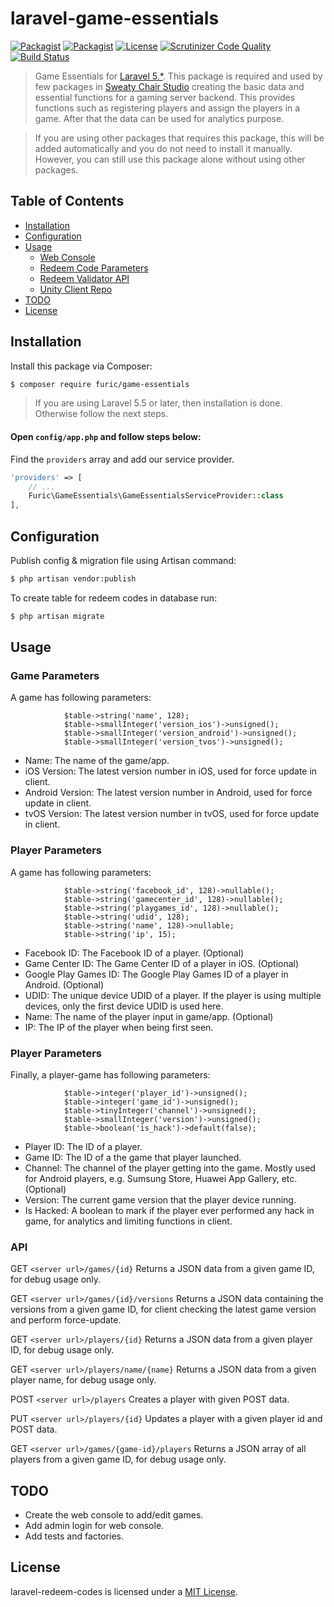 # laravel-game-essentials

[![Packagist](https://img.shields.io/packagist/v/furic/game-essentials)](https://packagist.org/packages/furic/game-essentials)
[![Packagist](https://img.shields.io/packagist/dt/furic/game-essentials)](https://packagist.org/packages/furic/game-essentials)
[![License](https://img.shields.io/github/license/furic/laravel-game-essentials)](https://packagist.org/packages/furic/game-essentials)
[![Scrutinizer Code Quality](https://scrutinizer-ci.com/g/furic/laravel-game-essentials/badges/quality-score.png?b=main)](https://scrutinizer-ci.com/g/furic/laravel-game-essentials/?branch=main)
[![Build Status](https://scrutinizer-ci.com/g/furic/laravel-game-essentials/badges/build.png?b=main)](https://scrutinizer-ci.com/g/furic/laravel-game-essentials/build-status/main)

> Game Essentials for [Laravel 5.*](https://laravel.com/). This package is required and used by few packages in [Sweaty Chair Studio](https://www.sweatychair.com) creating the basic data and essential functions for a gaming server backend. This provides functions such as registering players and assign the players in a game. After that the data can be used for analytics purpose.

> If you are using other packages that requires this package, this will be added automatically and you do not need to install it manually. However, you can still use this package alone without using other packages.

## Table of Contents
- [Installation](#installation)
- [Configuration](#configuration)
- [Usage](#usage)
    - [Web Console](#web-console)
    - [Redeem Code Parameters](#redeem-code-parameters)
    - [Redeem Validator API](#redeem-validator-api)
    - [Unity Client Repo](#unity-client-repo)
- [TODO](#todo)
- [License](#license)

## Installation

Install this package via Composer:
```bash
$ composer require furic/game-essentials
```

> If you are using Laravel 5.5 or later, then installation is done. Otherwise follow the next steps.

#### Open `config/app.php` and follow steps below:

Find the `providers` array and add our service provider.

```php
'providers' => [
    // ...
    Furic\GameEssentials\GameEssentialsServiceProvider::class
],
```

## Configuration

Publish config & migration file using Artisan command:
```bash
$ php artisan vendor:publish
```

To create table for redeem codes in database run:
```bash
$ php artisan migrate
```

## Usage

### Game Parameters

A game has following parameters:
```
            $table->string('name', 128);
            $table->smallInteger('version_ios')->unsigned();
            $table->smallInteger('version_android')->unsigned();
            $table->smallInteger('version_tvos')->unsigned();
```
- Name: The name of the game/app.
- iOS Version: The latest version number in iOS, used for force update in client.
- Android Version: The latest version number in Android, used for force update in client.
- tvOS Version: The latest version number in tvOS, used for force update in client.

### Player Parameters

A game has following parameters:
```
            $table->string('facebook_id', 128)->nullable();
            $table->string('gamecenter_id', 128)->nullable();
            $table->string('playgames_id', 128)->nullable();
            $table->string('udid', 128);
            $table->string('name', 128)->nullable;
            $table->string('ip', 15);
```
- Facebook ID: The Facebook ID of a player. (Optional)
- Game Center ID: The Game Center ID of a player in iOS. (Optional)
- Google Play Games ID: The Google Play Games ID of a player in Android. (Optional)
- UDID: The unique device UDID of a player. If the player is using multiple devices, only the first device UDID is used here.
- Name: The name of the player input in game/app. (Optional)
- IP: The IP of the player when being first seen.

### Player Parameters

Finally, a player-game has following parameters:
```
            $table->integer('player_id')->unsigned();
            $table->integer('game_id')->unsigned();
            $table->tinyInteger('channel')->unsigned();
            $table->smallInteger('version')->unsigned();
            $table->boolean('is_hack')->default(false);
```
- Player ID: The ID of a player.
- Game ID: The ID of a the game that player launched.
- Channel: The channel of the player getting into the game. Mostly used for Android players, e.g. Sumsung Store, Huawei App Gallery, etc. (Optional)
- Version: The current game version that the player device running.
- Is Hacked: A boolean to mark if the player ever performed any hack in game, for analytics and limiting functions in client.

### API

GET `<server url>/games/{id}`
Returns a JSON data from a given game ID, for debug usage only.

GET `<server url>/games/{id}/versions`
Returns a JSON data containing the versions from a given game ID, for client checking the latest game version and perform force-update.

GET `<server url>/players/{id}`
Returns a JSON data from a given player ID, for debug usage only.

GET `<server url>/players/name/{name}`
Returns a JSON data from a given player name, for debug usage only.

POST `<server url>/players`
Creates a player with given POST data.

PUT `<server url>/players/{id}`
Updates a player with a given player id and POST data.

GET `<server url>/games/{game-id}/players`
Returns a JSON array of all players from a given game ID, for debug usage only.

## TODO

- Create the web console to add/edit games.
- Add admin login for web console.
- Add tests and factories.

## License

laravel-redeem-codes is licensed under a [MIT License](https://github.com/furic/laravel-game-essentials/blob/main/LICENSE).
